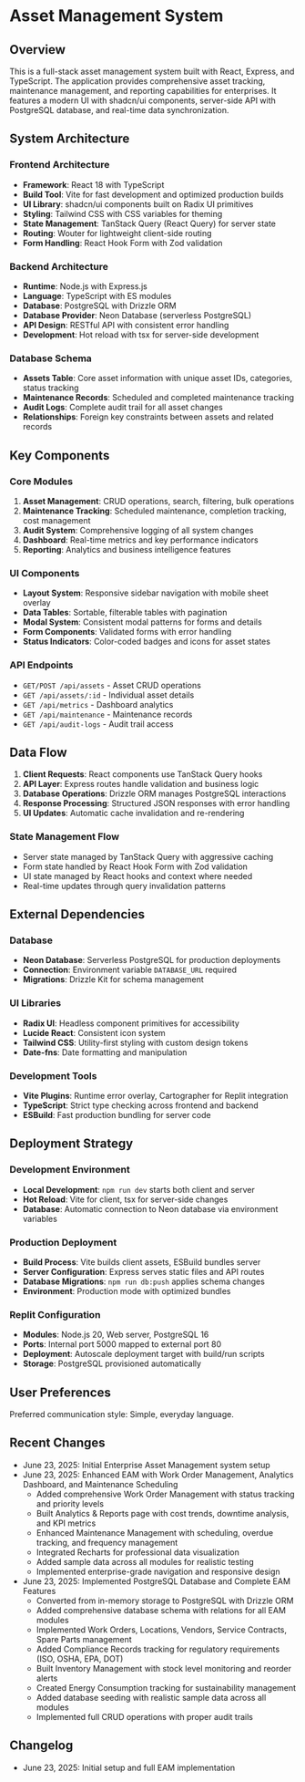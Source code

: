 # Asset Management System

## Overview

This is a full-stack asset management system built with React, Express, and TypeScript. The application provides comprehensive asset tracking, maintenance management, and reporting capabilities for enterprises. It features a modern UI with shadcn/ui components, server-side API with PostgreSQL database, and real-time data synchronization.

## System Architecture

### Frontend Architecture
- **Framework**: React 18 with TypeScript
- **Build Tool**: Vite for fast development and optimized production builds
- **UI Library**: shadcn/ui components built on Radix UI primitives
- **Styling**: Tailwind CSS with CSS variables for theming
- **State Management**: TanStack Query (React Query) for server state
- **Routing**: Wouter for lightweight client-side routing
- **Form Handling**: React Hook Form with Zod validation

### Backend Architecture
- **Runtime**: Node.js with Express.js
- **Language**: TypeScript with ES modules
- **Database**: PostgreSQL with Drizzle ORM
- **Database Provider**: Neon Database (serverless PostgreSQL)
- **API Design**: RESTful API with consistent error handling
- **Development**: Hot reload with tsx for server-side development

### Database Schema
- **Assets Table**: Core asset information with unique asset IDs, categories, status tracking
- **Maintenance Records**: Scheduled and completed maintenance tracking
- **Audit Logs**: Complete audit trail for all asset changes
- **Relationships**: Foreign key constraints between assets and related records

## Key Components

### Core Modules
1. **Asset Management**: CRUD operations, search, filtering, bulk operations
2. **Maintenance Tracking**: Scheduled maintenance, completion tracking, cost management
3. **Audit System**: Comprehensive logging of all system changes
4. **Dashboard**: Real-time metrics and key performance indicators
5. **Reporting**: Analytics and business intelligence features

### UI Components
- **Layout System**: Responsive sidebar navigation with mobile sheet overlay
- **Data Tables**: Sortable, filterable tables with pagination
- **Modal System**: Consistent modal patterns for forms and details
- **Form Components**: Validated forms with error handling
- **Status Indicators**: Color-coded badges and icons for asset states

### API Endpoints
- `GET/POST /api/assets` - Asset CRUD operations
- `GET /api/assets/:id` - Individual asset details
- `GET /api/metrics` - Dashboard analytics
- `GET /api/maintenance` - Maintenance records
- `GET /api/audit-logs` - Audit trail access

## Data Flow

1. **Client Requests**: React components use TanStack Query hooks
2. **API Layer**: Express routes handle validation and business logic
3. **Database Operations**: Drizzle ORM manages PostgreSQL interactions
4. **Response Processing**: Structured JSON responses with error handling
5. **UI Updates**: Automatic cache invalidation and re-rendering

### State Management Flow
- Server state managed by TanStack Query with aggressive caching
- Form state handled by React Hook Form with Zod validation
- UI state managed by React hooks and context where needed
- Real-time updates through query invalidation patterns

## External Dependencies

### Database
- **Neon Database**: Serverless PostgreSQL for production deployments
- **Connection**: Environment variable `DATABASE_URL` required
- **Migrations**: Drizzle Kit for schema management

### UI Libraries
- **Radix UI**: Headless component primitives for accessibility
- **Lucide React**: Consistent icon system
- **Tailwind CSS**: Utility-first styling with custom design tokens
- **Date-fns**: Date formatting and manipulation

### Development Tools
- **Vite Plugins**: Runtime error overlay, Cartographer for Replit integration
- **TypeScript**: Strict type checking across frontend and backend
- **ESBuild**: Fast production bundling for server code

## Deployment Strategy

### Development Environment
- **Local Development**: `npm run dev` starts both client and server
- **Hot Reload**: Vite for client, tsx for server-side changes
- **Database**: Automatic connection to Neon database via environment variables

### Production Deployment
- **Build Process**: Vite builds client assets, ESBuild bundles server
- **Server Configuration**: Express serves static files and API routes
- **Database Migrations**: `npm run db:push` applies schema changes
- **Environment**: Production mode with optimized bundles

### Replit Configuration
- **Modules**: Node.js 20, Web server, PostgreSQL 16
- **Ports**: Internal port 5000 mapped to external port 80
- **Deployment**: Autoscale deployment target with build/run scripts
- **Storage**: PostgreSQL provisioned automatically

## User Preferences

Preferred communication style: Simple, everyday language.

## Recent Changes

- June 23, 2025: Initial Enterprise Asset Management system setup
- June 23, 2025: Enhanced EAM with Work Order Management, Analytics Dashboard, and Maintenance Scheduling
  - Added comprehensive Work Order Management with status tracking and priority levels
  - Built Analytics & Reports page with cost trends, downtime analysis, and KPI metrics
  - Enhanced Maintenance Management with scheduling, overdue tracking, and frequency management
  - Integrated Recharts for professional data visualization
  - Added sample data across all modules for realistic testing
  - Implemented enterprise-grade navigation and responsive design
- June 23, 2025: Implemented PostgreSQL Database and Complete EAM Features
  - Converted from in-memory storage to PostgreSQL with Drizzle ORM
  - Added comprehensive database schema with relations for all EAM modules
  - Implemented Work Orders, Locations, Vendors, Service Contracts, Spare Parts management
  - Added Compliance Records tracking for regulatory requirements (ISO, OSHA, EPA, DOT)
  - Built Inventory Management with stock level monitoring and reorder alerts
  - Created Energy Consumption tracking for sustainability management
  - Added database seeding with realistic sample data across all modules
  - Implemented full CRUD operations with proper audit trails

## Changelog

- June 23, 2025: Initial setup and full EAM implementation